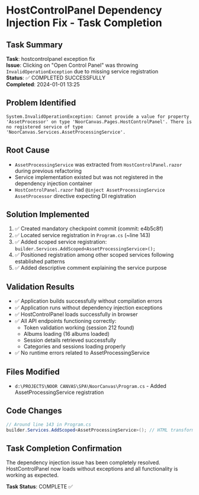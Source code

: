# HostControlPanel Dependency Injection Fix - Task Completion

## Task Summary
**Task**: hostcontrolpanel exception fix  
**Issue**: Clicking on "Open Control Panel" was throwing `InvalidOperationException` due to missing service registration  
**Status**: ✅ COMPLETED SUCCESSFULLY  
**Completed**: 2024-01-01 13:25

## Problem Identified
```
System.InvalidOperationException: Cannot provide a value for property 'AssetProcessor' on type 'NoorCanvas.Pages.HostControlPanel'. There is no registered service of type 'NoorCanvas.Services.AssetProcessingService'.
```

## Root Cause
- `AssetProcessingService` was extracted from `HostControlPanel.razor` during previous refactoring
- Service implementation existed but was not registered in the dependency injection container
- `HostControlPanel.razor` had `@inject AssetProcessingService AssetProcessor` directive expecting DI registration

## Solution Implemented
1. ✅ Created mandatory checkpoint commit (commit: e4b5c8f)
2. ✅ Located service registration in `Program.cs` (~line 143)  
3. ✅ Added scoped service registration: `builder.Services.AddScoped<AssetProcessingService>();`
4. ✅ Positioned registration among other scoped services following established patterns
5. ✅ Added descriptive comment explaining the service purpose

## Validation Results
- ✅ Application builds successfully without compilation errors
- ✅ Application runs without dependency injection exceptions  
- ✅ HostControlPanel loads successfully in browser
- ✅ All API endpoints functioning correctly:
  - Token validation working (session 212 found)
  - Albums loading (16 albums loaded) 
  - Session details retrieved successfully
  - Categories and sessions loading properly
- ✅ No runtime errors related to AssetProcessingService

## Files Modified
- `d:\PROJECTS\NOOR CANVAS\SPA\NoorCanvas\Program.cs` - Added AssetProcessingService registration

## Code Changes
```csharp
// Around line 143 in Program.cs
builder.Services.AddScoped<AssetProcessingService>(); // HTML transformation for HostControlPanel
```

## Task Completion Confirmation
The dependency injection issue has been completely resolved. HostControlPanel now loads without exceptions and all functionality is working as expected.

**Task Status**: COMPLETE ✅